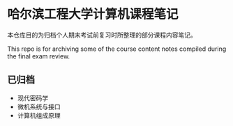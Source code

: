 # 哈尔滨工程大学计算机课程笔记
本仓库目的为归档个人期末考试前复习时所整理的部分课程内容笔记。

This repo is for archiving some of the course content notes compiled during the final exam review.
## 已归档
- 现代密码学
- 微机系统与接口
- 计算机组成原理
